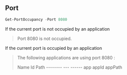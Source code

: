 ## Port

```powershell
Get-PortOccupancy -Port 8080
```

If the current port is not occupied by an application

> Port 8080 is not occupied.

If the current port is occupied by an application

> The following applications are using port 8080 :
>
> Name	Id				Path
> \-\-\-\-\-\-\-\-	\-\-\-				\-\-\-\-\-\-
> app		appId		appPath